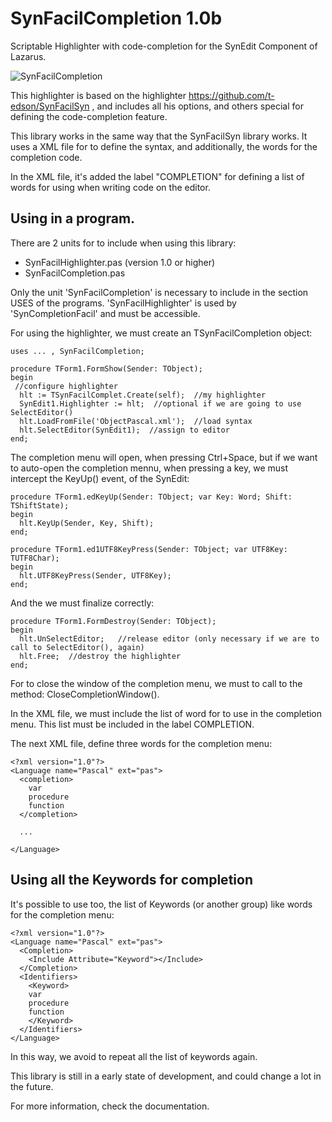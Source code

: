 SynFacilCompletion 1.0b
=======================

Scriptable Highlighter with code-completion for the SynEdit Component of Lazarus. 

![SynFacilCompletion](http://blog.pucp.edu.pe/media/4946/20140920-synfacilcomplet1.png "Título de la imagen")

This highlighter is based on the highlighter https://github.com/t-edson/SynFacilSyn , and includes all his options, and others special for defining the code-completion feature.

This library works in the same way that the SynFacilSyn library works. It uses a XML file for to define the syntax, and additionally, the words for the completion code.
 
In the XML file, it's added the label "COMPLETION" for defining a list of words for using when writing code on the editor.

## Using in a program.

There are 2 units for to include  when using this library:

* SynFacilHighlighter.pas  (version 1.0 or higher)
* SynFacilCompletion.pas

Only the unit 'SynFacilCompletion' is necessary to include in the section USES of the programs. 'SynFacilHighlighter' is used by 'SynCompletionFacil' and must be accessible.

For using the highlighter, we must create an TSynFacilCompletion object: 

```
uses ... , SynFacilCompletion;

procedure TForm1.FormShow(Sender: TObject);
begin
 //configure highlighter
  hlt := TSynFacilComplet.Create(self);  //my highlighter
  SynEdit1.Highlighter := hlt;  //optional if we are going to use SelectEditor()
  hlt.LoadFromFile('ObjectPascal.xml');  //load syntax
  hlt.SelectEditor(SynEdit1);  //assign to editor
end;
```

The completion menu will open, when pressing Ctrl+Space, but if we want to auto-open the completion mennu, when pressing a key, we must intercept the KeyUp() event, of the SynEdit:

```
procedure TForm1.edKeyUp(Sender: TObject; var Key: Word; Shift: TShiftState);
begin
  hlt.KeyUp(Sender, Key, Shift);
end;

procedure TForm1.ed1UTF8KeyPress(Sender: TObject; var UTF8Key: TUTF8Char);
begin
  hlt.UTF8KeyPress(Sender, UTF8Key);
end;
```

And the we must finalize correctly:

```
procedure TForm1.FormDestroy(Sender: TObject);
begin
  hlt.UnSelectEditor;   //release editor (only necessary if we are to call to SelectEditor(), again)
  hlt.Free;  //destroy the highlighter
end;
```

For to close the window of the completion menu, we must to call to the method:  CloseCompletionWindow().

In the XML file, we must include the list of word for to use in the completion menu. This list must be included in the label COMPLETION. 

The next XML file, define three words for the completion menu:

```
<?xml version="1.0"?>
<Language name="Pascal" ext="pas">
  <completion>
    var
    procedure
    function 
  </completion>
  
  ...
  
</Language>
```

## Using all the Keywords for completion

It's possible to use too, the list of Keywords (or another group) like words for the completion menu:

```
<?xml version="1.0"?>
<Language name="Pascal" ext="pas">
  <Completion> 
    <Include Attribute="Keyword"></Include>
  </Completion>
  <Identifiers>
    <Keyword>
    var
    procedure
    function 
    </Keyword>
  </Identifiers>
</Language>
```

In this way, we avoid to repeat all the list of keywords again.

This library is still in a early state of development, and could change a lot in the future.

For more information, check the documentation.

